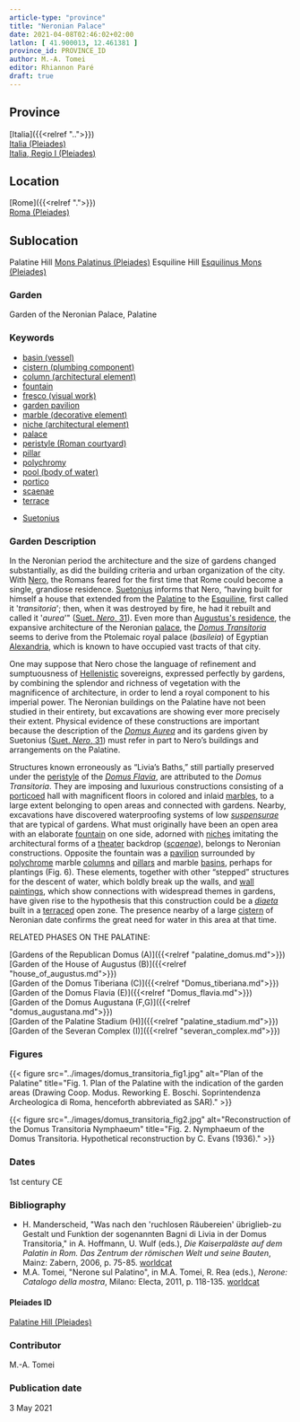 ```yaml
---
article-type: "province"
title: "Neronian Palace"
date: 2021-04-08T02:46:02+02:00
latlon: [ 41.900013, 12.461381 ]
province_id: PROVINCE_ID
author: M.-A. Tomei
editor: Rhiannon Paré
draft: true
---
```


## Province

[Italia]({{<relref "..">}})\
[Italia (Pleiades)](https://pleiades.stoa.org/places/1052)\
[Italia, Regio I (Pleiades)](https://pleiades.stoa.org/places/441075550)
<!-- -->
## Location

[Rome]({{<relref ".">}}) \
[Roma (Pleiades)](https://pleiades.stoa.org/places/423025)
<!-- -->
## Sublocation

Palatine Hill [Mons Palatinus (Pleiades)](https://pleiades.stoa.org/places/971691208)
Esquiline Hill [Esquilinus Mons (Pleiades)](https://pleiades.stoa.org/places/679976755)
<!-- -->
<!-- -->
<!-- -->
### Garden

Garden of the Neronian Palace, Palatine
<!-- -->
### Keywords
<!-- -->
- [basin (vessel)](http://vocab.getty.edu/page/aat/300045614)
- [cistern (plumbing component)](http://vocab.getty.edu/page/aat/300052558)
- [column (architectural element)](http://vocab.getty.edu/page/aat/300001571)
- [fountain](http://vocab.getty.edu/page/aat/300006179)
- [fresco (visual work)](http://vocab.getty.edu/page/aat/300177433)
- [garden pavilion](http://vocab.getty.edu/page/aat/300006819)
- [marble (decorative element)](http://vocab.getty.edu/page/aat/300011443)
- [niche (architectural element)](http://vocab.getty.edu/page/aat/300002704)
- [palace](http://vocab.getty.edu/page/aat/300005734)
- [peristyle (Roman courtyard)](http://vocab.getty.edu/page/aat/300080971)
- [pillar](http://vocab.getty.edu/page/aat/300264605)
- [polychromy](http://vocab.getty.edu/page/aat/300247962)
- [pool (body of water)](http://vocab.getty.edu/page/aat/300008692)
- [portico](http://vocab.getty.edu/page/aat/300004145)
- [scaenae](http://vocab.getty.edu/page/aat/300004681)
- [terrace](http://vocab.getty.edu/page/aat/300004182)
<!-- -->
- [Suetonius](http://catalog.perseus.org/cite-collections/authors/urn:cite:perseus:author.1340)
<!-- -->
<!-- -->
### Garden Description
<!-- -->
In the Neronian period the architecture and the size of gardens changed substantially, as did the building criteria and urban organization of the city. With [Nero](https://en.wikipedia.org/wiki/Nero), the Romans feared for the first time that Rome could become a single, grandiose residence. [Suetonius](https://en.wikipedia.org/wiki/Suetonius) informs that Nero, “having built for himself a house that extended from the [Palatine](https://en.wikipedia.org/wiki/Palatine_Hill) to the [Esquiline](https://en.wikipedia.org/wiki/Esquiline_Hill), first called it '*transitoria*'; then, when it was destroyed by fire, he had it rebuilt and called it '*aurea*'" ([Suet. *Nero*, 31](http://data.perseus.org/citations/urn:cts:latinLit:phi1348.abo016.perseus-lat1:31)). Even more than [Augustus's residence](https://en.wikipedia.org/wiki/House_of_Augustus), the expansive architecture of the Neronian [palace](http://vocab.getty.edu/page/aat/300005734), the [*Domus Transitoria*](https://en.wikipedia.org/wiki/Domus_Transitoria) seems to derive from the Ptolemaic royal palace (*basileia*) of Egyptian [Alexandria](https://pleiades.stoa.org/places/727070), which is known to have occupied vast tracts of that city.

One may suppose that Nero chose the language of refinement and sumptuousness of [Hellenistic](https://en.wikipedia.org/wiki/Hellenistic_period) sovereigns, expressed perfectly by gardens, by combining the splendor and richness of vegetation with the magnificence of architecture, in order to lend a royal component to his imperial power. The Neronian buildings on the Palatine have not been studied in their entirety, but excavations are showing ever more precisely their extent.  Physical evidence of these constructions are important because the description of the [*Domus Aurea*](https://en.wikipedia.org/wiki/Domus_Aurea) and its gardens given by Suetonius ([Suet. *Nero*, 31](http://data.perseus.org/citations/urn:cts:latinLit:phi1348.abo016.perseus-lat1:31)) must refer in part to Nero’s buildings and arrangements on the Palatine.

Structures known erroneously as “Livia’s Baths,” still partially preserved under the [peristyle](https://en.wikipedia.org/wiki/Peristyle) of the [*Domus Flavia*](https://en.wikipedia.org/wiki/Flavian_Palace), are attributed to the *Domus Transitoria*. They are imposing and luxurious constructions consisting of a [porticoed](http://vocab.getty.edu/page/aat/300004145) hall with magnificent floors in colored and inlaid [marbles](http://vocab.getty.edu/page/aat/300011443), to a large extent belonging to open areas and connected with gardens. Nearby, excavations have discovered waterproofing systems of low [*suspensurae*](https://en.wikipedia.org/wiki/Suspensura) that are typical of gardens. What must originally have been an open area with an elaborate [fountain](http://vocab.getty.edu/page/aat/300006179) on one side, adorned with [niches](http://vocab.getty.edu/page/aat/300002704) imitating the architectural forms of a [theater](http://vocab.getty.edu/page/aat/300007117) backdrop ([*scaenae*](http://vocab.getty.edu/page/aat/300004681)), belongs to Neronian constructions. Opposite the fountain was a [pavilion](http://vocab.getty.edu/page/aat/300006819) surrounded by [polychrome]( http://vocab.getty.edu/page/aat/300247962) marble [columns](http://vocab.getty.edu/page/aat/300001571) and [pillars](http://vocab.getty.edu/page/aat/300264605) and marble [basins](http://vocab.getty.edu/page/aat/300045614), perhaps for plantings (Fig. 6). These elements, together with other “stepped” structures for the descent of water, which boldly break up the walls, and [wall paintings](http://vocab.getty.edu/page/aat/300177433), which show connections with widespread themes in gardens, have given rise to the hypothesis that this construction could be a [*diaeta*](https://referenceworks.brillonline.com/entries/brill-s-new-pauly/diaeta-e316370?s.num=11) built in a [terraced](http://vocab.getty.edu/page/aat/300004182) open zone. The presence nearby of a large [cistern](http://vocab.getty.edu/page/aat/300052558) of Neronian date confirms the great need for water in this area at that time.
<!-- -->
RELATED PHASES ON THE PALATINE:
<!-- -->
[Gardens of the Republican Domus (A)]({{<relref "palatine_domus.md">}})\
[Garden of the House of Augustus (B)]({{<relref "house_of_augustus.md">}})\
[Garden of the Domus Tiberiana (C)]({{<relref "Domus_tiberiana.md">}})\
[Garden of the Domus Flavia (E)]({{<relref "Domus_flavia.md">}})\
[Garden of the Domus Augustana (F,G)]({{<relref "domus_augustana.md">}})\
[Garden of the Palatine Stadium (H)]({{<relref "palatine_stadium.md">}})\
[Garden of the Severan Complex (I)]({{<relref "severan_complex.md">}})
<!-- -->
<!-- -->
### Figures

{{< figure src="../images/domus_transitoria_fig1.jpg" alt="Plan of the Palatine" title="Fig. 1. Plan of the Palatine with the indication of the garden areas (Drawing Coop. Modus. Reworking E. Boschi. Soprintendenza Archeologica di Roma, henceforth abbreviated as SAR)." >}}
<!-- -->
{{< figure src="../images/domus_transitoria_fig2.jpg" alt="Reconstruction of the Domus Transitoria Nymphaeum" title="Fig. 2. Nymphaeum of the Domus Transitoria. Hypothetical reconstruction by C. Evans (1936)." >}}
<!-- -->
### Dates

1st century CE
<!-- -->
<!--#### Excavation Date

1900-1901: G. Boni\
1990-: M. Tomei and M.G. Filetici under the Sopraintendenza Archeologica di Roma.
<!-- -->
### Bibliography

* H. Manderscheid, "Was nach den 'ruchlosen Räubereien' übriglieb-zu Gestalt und Funktion der sogenannten Bagni di Livia in der Domus Transitoria," in A. Hoffmann, U. Wulf (eds.), *Die Kaiserpaläste auf dem Palatin in Rom. Das Zentrum der römischen Welt und seine Bauten*, Mainz: Zabern, 2006, p. 75-85. [worldcat](http://www.worldcat.org/oclc/769179906)
* M.A. Tomei, "Nerone sul Palatino", in M.A. Tomei, R. Rea (eds.), *Nerone: Catalogo della mostra*, Milano: Electa, 2011, p. 118-135. [worldcat](http://www.worldcat.org/oclc/1051659054)
<!-- -->
#### Pleiades ID

[Palatine Hill (Pleiades)](https://pleiades.stoa.org/places/971691208)
<!-- -->
### Contributor

M.-A. Tomei
<!-- -->
### Publication date

3 May 2021
